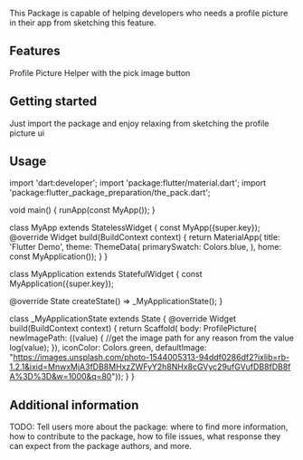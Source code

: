 <!--
This README describes the package. If you publish this package to pub.dev,
this README's contents appear on the landing page for your package.

For information about how to write a good package README, see the guide for
[writing package pages](https://dart.dev/guides/libraries/writing-package-pages).

For general information about developing packages, see the Dart guide for
[creating packages](https://dart.dev/guides/libraries/create-library-packages)
and the Flutter guide for
[developing packages and plugins](https://flutter.dev/developing-packages).
-->

This Package is capable of helping developers who needs a profile picture in their app from sketching this feature.
## Features

Profile Picture Helper with the pick image button

## Getting started

Just import the package and enjoy relaxing from sketching the profile picture ui

## Usage
import 'dart:developer';
import 'package:flutter/material.dart';
import 'package:flutter_package_preparation/the_pack.dart';

void main() {
  runApp(const MyApp());
}

class MyApp extends StatelessWidget {
  const MyApp({super.key});
  @override
  Widget build(BuildContext context) {
    return MaterialApp(
        title: 'Flutter Demo',
        theme: ThemeData(
          primarySwatch: Colors.blue,
        ),
        home: const MyApplication());
  }
}

class MyApplication extends StatefulWidget {
  const MyApplication({super.key});

  @override
  State<MyApplication> createState() => _MyApplicationState();
}

class _MyApplicationState extends State<MyApplication> {
  @override
  Widget build(BuildContext context) {
    return Scaffold(
        body: ProfilePicture(
            newImagePath: ((value) {
              //get the image path for any reason from the value
              log(value);
            }),
            iconColor: Colors.green,
            defaultImage:
                "https://images.unsplash.com/photo-1544005313-94ddf0286df2?ixlib=rb-1.2.1&ixid=MnwxMjA3fDB8MHxzZWFyY2h8NHx8cGVyc29ufGVufDB8fDB8fA%3D%3D&w=1000&q=80"));
  }
}


## Additional information

TODO: Tell users more about the package: where to find more information, how to
contribute to the package, how to file issues, what response they can expect
from the package authors, and more.
